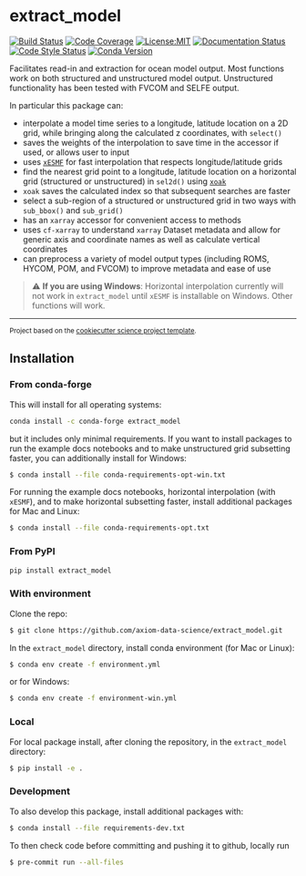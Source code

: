 extract_model
==============================
[![Build Status](https://img.shields.io/github/workflow/status/axiom-data-science/extract_model/Tests?logo=github&style=for-the-badge)](https://github.com/axiom-data-science/extract_model/actions)
[![Code Coverage](https://img.shields.io/codecov/c/github/axiom-data-science/extract_model.svg?style=for-the-badge)](https://codecov.io/gh/axiom-data-science/extract_model)
[![License:MIT](https://img.shields.io/badge/License-MIT-green.svg?style=for-the-badge)](https://opensource.org/licenses/MIT)
[![Documentation Status](https://img.shields.io/readthedocs/extract_model/latest.svg?style=for-the-badge)](https://extract_model.readthedocs.io/en/latest/?badge=latest)
[![Code Style Status](https://img.shields.io/github/workflow/status/axiom-data-science/extract_model/linting%20with%20pre-commit?label=Code%20Style&style=for-the-badge)](https://github.com/axiom-data-science/extract_model/actions)
[![Conda Version](https://img.shields.io/conda/vn/conda-forge/extract_model.svg?style=for-the-badge)](https://anaconda.org/conda-forge/extract_model)


Facilitates read-in and extraction for ocean model output. Most functions work on both structured and unstructured model output. Unstructured functionality has been tested with FVCOM and SELFE output.

In particular this package can:
- interpolate a model time series to a longitude, latitude location on a 2D grid, while bringing along the calculated z coordinates, with `select()`
 - saves the weights of the interpolation to save time in the accessor if used, or allows user to input
 - uses [`xESMF`](https://pangeo-xesmf.readthedocs.io/en/latest/index.html) for fast interpolation that respects longitude/latitude grids
- find the nearest grid point to a longitude, latitude location on a horizontal grid (structured or unstructured) in `sel2d()` using [`xoak`](https://xoak.readthedocs.io/en/latest/index.html)
 - `xoak` saves the calculated index so that subsequent searches are faster
- select a sub-region of a structured or unstructured grid in two ways with `sub_bbox()` and `sub_grid()`
- has an `xarray` accessor for convenient access to methods
- uses `cf-xarray` to understand `xarray` Dataset metadata and allow for generic axis and coordinate names as well as calculate vertical coordinates
- can preprocess a variety of model output types (including ROMS, HYCOM, POM, and FVCOM) to improve metadata and ease of use

> :warning: **If you are using Windows**: Horizontal interpolation currently will not work in `extract_model` until `xESMF` is installable on Windows. Other functions will work.

--------

<p><small>Project based on the <a target="_blank" href="https://github.com/jbusecke/cookiecutter-science-project">cookiecutter science project template</a>.</small></p>

## Installation

### From conda-forge

This will install for all operating systems:
``` bash
conda install -c conda-forge extract_model
```
but it includes only minimal requirements. If you want to install packages to run the example docs notebooks and to make unstructured grid subsetting faster, you can additionally install for Windows:

``` bash
$ conda install --file conda-requirements-opt-win.txt
```

For running the example docs notebooks, horizontal interpolation (with `xESMF`), and to make horizontal subsetting faster, install additional packages for Mac and Linux:

``` bash
$ conda install --file conda-requirements-opt.txt
```

### From PyPI

``` bash
pip install extract_model
```

### With environment

Clone the repo:
``` bash
$ git clone https://github.com/axiom-data-science/extract_model.git
```

In the `extract_model` directory, install conda environment (for Mac or Linux):
``` bash
$ conda env create -f environment.yml
```
or for Windows:
``` bash
$ conda env create -f environment-win.yml
```

### Local

For local package install, after cloning the repository, in the `extract_model` directory:
``` bash
$ pip install -e .
```

### Development

To also develop this package, install additional packages with:
``` bash
$ conda install --file requirements-dev.txt
```

To then check code before committing and pushing it to github, locally run
``` bash
$ pre-commit run --all-files
```
